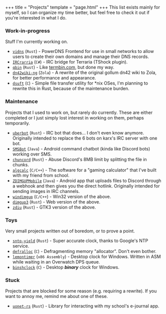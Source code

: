 +++
title = "Projects"
template = "page.html"
+++
This list exists mainly for myself, so I can organize my time better, but feel free to check it out if you're interested in what I do.
### Work-in-progress
Stuff I'm currently working on.

* [`vidns`](https://git.lemonsh.moe/lemon/vidns) (`Rust`) - PowerDNS Frontend for use in small networks to allow users to create their own domains and manage their DNS records.
* [`IRCrarria`](https://github.com/lemon-sh/IRCrarria) (`C#`) - IRC bridge for Terraria (TShock plugin).
* [`qbin`](https://git.lemonsh.moe/lemon/qbin) (`Rust`) - Like [termbin.com](https://termbin.com/), but done my way.
* [`dn42wiki-ng`](https://git.dn42.dev/wiki/wiki-ng) (`Zola`) - A rewrite of the original gollum dn42 wiki to Zola, for better performance and appearance.
* [`dsuft`](https://git.lemonsh.moe/lemon/dsuft) (`C`) - Simple file transfer utility for *nix OSes, I'm planning to rewrite this in Rust, because of the maintenance burden.

### Maintenance
Projects that I used to work on, but rarely do currently. These are either completed or I just simply lost interest in working on them, perhaps temporarily.

* [`uberbot`](https://git.lemonsh.moe/lemon/uberbot) (`Rust`) - IRC bot that does... I don't even know anymore. Originally intended to replace the 6 bots on karx's IRC server with one bot.
* [`SMSBot`](https://git.lemonsh.moe/lemon/SMSBot) (`Java`) - Android command chatbot (kinda like Discord bots) working over SMS.
* [`chuncord`](https://git.lemonsh.moe/lemon/chuncord) (`Rust`) - Abuse Discord's 8MB limit by splitting the file in chunks.
* [`algcalc`](https://git.lemonsh.moe/lemon/algcalc) (`C/C++`) - The software for a "gaming calculator" that I've built with my friend from school.
* [`ZDIMGUPMobile`](https://git.lemonsh.moe/lemon/ZDIMGUPMobile) (`Java`) - Android app that uploads files to Discord through a webhook and then gives you the direct hotlink. Originally intended for sending images in IRC channels.
* [`windimgup`](https://git.lemonsh.moe/lemon/windimgup) (`C/C++`) - Win32 version of the above.
* [`dimgup3`](https://git.lemonsh.moe/lemon/dimgup3) (`Rust`) - Web version of the above.
* [`zdiu`](https://git.lemonsh.moe/lemon/zdiu) (`Rust`) - GTK3 version of the above.

### Toys
Very small projects written out of boredom, or to prove a point.

* [`sntp-yield`](https://git.lemonsh.moe/lemon/sntp-yield) (`Rust`) - Super accurate clock, thanks to Google's NTP service.
* [`defralloc`](https://git.lemonsh.moe/lemon/defralloc) (`C`) - Defragmenting memory "allocator". Don't even bother.
* [`lemontimer`](https://gist.github.com/lemon-sh/512223b4c97bf61cf3fdb7c97283b2ef) (`x86 Assembly`) - Desktop clock for Windows. Written in ASM while waiting in an Overwatch DPS queue.
* [`binshclock`](https://git.lemonsh.moe/lemon/binshclock) (`C`) - Desktop ***binary*** clock for Windows.

### Stuck
Projects that are blocked for some reason (e.g. requiring a rewrite). If you want to annoy me, remind me about one of these.

* [`uonet-rs`](https://git.lemonsh.moe/lemon/uonet-rs) (`Rust`) - Library for interacting with my school's e-journal app.